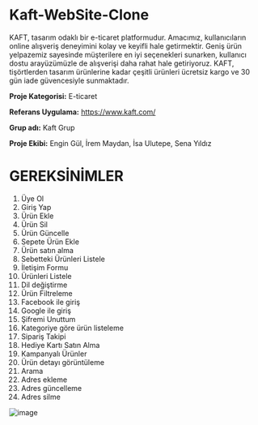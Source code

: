 # Kaft-WebSite-Clone
KAFT, tasarım odaklı bir e-ticaret platformudur. Amacımız, kullanıcıların online alışveriş deneyimini kolay ve keyifli hale getirmektir. Geniş ürün yelpazemiz sayesinde müşterilere en iyi seçenekleri sunarken, kullanıcı dostu arayüzümüzle de alışverişi daha rahat hale getiriyoruz. KAFT, tişörtlerden tasarım ürünlerine kadar çeşitli ürünleri ücretsiz kargo ve 30 gün iade güvencesiyle sunmaktadır.

**Proje Kategorisi:** E-ticaret

**Referans Uygulama:** https://www.kaft.com/

**Grup adı:** Kaft Grup

**Proje Ekibi:** Engin Gül, İrem Maydan, İsa Ulutepe, Sena Yıldız

# GEREKSİNİMLER
1.	 Üye Ol
2.	 Giriş Yap
3.	 Ürün Ekle
4.	Ürün Sil
5.	Ürün Güncelle
6.	Sepete Ürün Ekle
7.	Ürün satın alma
8.	 Sebetteki Ürünleri Listele
9.	İletişim Formu
10.	Ürünleri Listele
11.	Dil değiştirme
12.	 Ürün Filtreleme
13.	Facebook ile giriş
14.	Google ile giriş
15.	 Şifremi Unuttum
16.	Kategoriye göre ürün listeleme
17.	Sipariş Takipi
18.	Hediye Kartı Satın Alma
19.	Kampanyalı Ürünler
20.	Ürün detayı görüntüleme
21.	 Arama
22.	Adres ekleme
23.	 Adres güncelleme
24.	Adres silme

![image](https://github.com/isaulutepe/Kaft-WebSite-Clone/assets/111301580/bfa9221c-016f-4ba1-9b89-d25a682ddf41)
